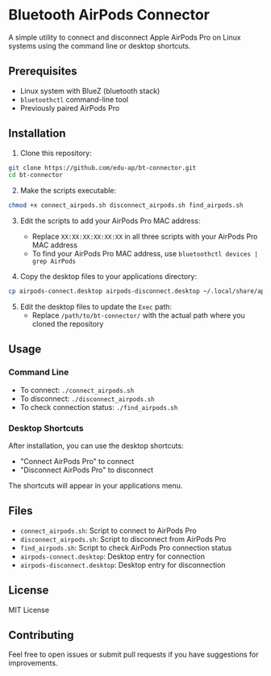 # Bluetooth AirPods Connector

A simple utility to connect and disconnect Apple AirPods Pro on Linux systems using the command line or desktop shortcuts.

## Prerequisites

- Linux system with BlueZ (bluetooth stack)
- `bluetoothctl` command-line tool
- Previously paired AirPods Pro

## Installation

1. Clone this repository:
```bash
git clone https://github.com/edu-ap/bt-connector.git
cd bt-connector
```

2. Make the scripts executable:
```bash
chmod +x connect_airpods.sh disconnect_airpods.sh find_airpods.sh
```

3. Edit the scripts to add your AirPods Pro MAC address:
   - Replace `XX:XX:XX:XX:XX:XX` in all three scripts with your AirPods Pro MAC address
   - To find your AirPods Pro MAC address, use `bluetoothctl devices | grep AirPods`

4. Copy the desktop files to your applications directory:
```bash
cp airpods-connect.desktop airpods-disconnect.desktop ~/.local/share/applications/
```

5. Edit the desktop files to update the `Exec` path:
   - Replace `/path/to/bt-connector/` with the actual path where you cloned the repository

## Usage

### Command Line

- To connect: `./connect_airpods.sh`
- To disconnect: `./disconnect_airpods.sh`
- To check connection status: `./find_airpods.sh`

### Desktop Shortcuts

After installation, you can use the desktop shortcuts:
- "Connect AirPods Pro" to connect
- "Disconnect AirPods Pro" to disconnect

The shortcuts will appear in your applications menu.

## Files

- `connect_airpods.sh`: Script to connect to AirPods Pro
- `disconnect_airpods.sh`: Script to disconnect from AirPods Pro
- `find_airpods.sh`: Script to check AirPods Pro connection status
- `airpods-connect.desktop`: Desktop entry for connection
- `airpods-disconnect.desktop`: Desktop entry for disconnection

## License

MIT License

## Contributing

Feel free to open issues or submit pull requests if you have suggestions for improvements. 